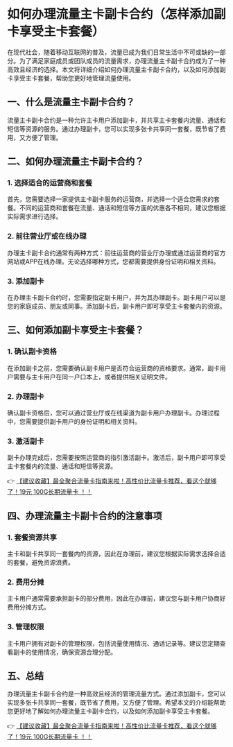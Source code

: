 # 如何办理流量主卡副卡合约（怎样添加副卡享受主卡套餐）

在现代社会，随着移动互联网的普及，流量已成为我们日常生活中不可或缺的一部分。为了满足家庭成员或团队成员的流量需求，办理流量主卡副卡合约成为了一种高效且经济的选择。本文将详细介绍如何办理流量主卡副卡合约，以及如何添加副卡享受主卡套餐，帮助您更好地管理流量使用。

## 一、什么是流量主卡副卡合约？

流量主卡副卡合约是一种允许主卡用户添加副卡，并共享主卡套餐内流量、通话和短信等资源的服务。通过办理副卡，您可以实现多张卡共享同一套餐，既节省了费用，又方便了管理。

## 二、如何办理流量主卡副卡合约？

### 1. 选择适合的运营商和套餐
首先，您需要选择一家提供主卡副卡服务的运营商，并选择一个适合您需求的套餐。不同的运营商和套餐在流量、通话和短信等方面的优惠各不相同，建议您根据实际需求进行选择。

### 2. 前往营业厅或在线办理
办理主卡副卡合约通常有两种方式：前往运营商的营业厅办理或通过运营商的官方网站或APP在线办理。无论选择哪种方式，您都需要提供身份证明和相关资料。

### 3. 添加副卡
在办理主卡副卡合约时，您需要指定副卡用户，并为其办理副卡。副卡用户可以是您的家庭成员、朋友或同事。添加副卡后，副卡用户即可享受主卡套餐内的资源。

## 三、如何添加副卡享受主卡套餐？

### 1. 确认副卡资格
在添加副卡之前，您需要确认副卡用户是否符合运营商的资格要求。通常，副卡用户需要与主卡用户在同一户口本上，或者提供相关证明文件。

### 2. 办理副卡
确认副卡资格后，您可以通过营业厅或在线渠道为副卡用户办理副卡。办理过程中，您需要提供副卡用户的身份证明和相关资料。

### 3. 激活副卡
副卡办理完成后，您需要按照运营商的指引激活副卡。激活后，副卡用户即可享受主卡套餐内的流量、通话和短信等资源。

👉 [【建议收藏】最全聚合流量卡指南来啦！高性价比流量卡推荐，看这个就够了！19元 100G长期流量卡 ！！](https://bit.ly/Liuliangka)

## 四、办理流量主卡副卡合约的注意事项

### 1. 套餐资源共享
主卡和副卡共享同一套餐内的资源，因此在办理前，建议您根据实际需求选择合适的套餐，避免资源浪费。

### 2. 费用分摊
主卡用户通常需要承担副卡的部分费用，因此在办理前，建议您与副卡用户协商好费用分摊方式。

### 3. 管理权限
主卡用户拥有对副卡的管理权限，包括流量使用情况、通话记录等。建议您定期查看副卡的使用情况，确保资源合理分配。

## 五、总结

办理流量主卡副卡合约是一种高效且经济的管理流量方式。通过添加副卡，您可以实现多张卡共享同一套餐，既节省了费用，又方便了管理。希望本文的介绍能帮助您更好地了解如何办理流量主卡副卡合约，以及如何添加副卡享受主卡套餐。

👉 [【建议收藏】最全聚合流量卡指南来啦！高性价比流量卡推荐，看这个就够了！19元 100G长期流量卡 ！！](https://bit.ly/Liuliangka)